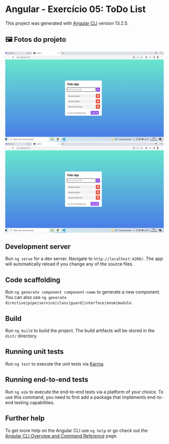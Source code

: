 # Angular - Exercício 05: ToDo List

This project was generated with [Angular CLI](https://github.com/angular/angular-cli) version 13.2.5.
## :framed_picture: Fotos do projeto

 ![foto](https://github.com/giovaner10/templete_angular/blob/main/proj%205/Captura%20de%20tela%202022-03-15%20180111.png)
 ![foto1](https://github.com/giovaner10/templete_angular/blob/main/proj%205/Captura%20de%20tela%202022-03-15%20180111.png)   


## Development server

Run `ng serve` for a dev server. Navigate to `http://localhost:4200/`. The app will automatically reload if you change any of the source files.

## Code scaffolding

Run `ng generate component component-name` to generate a new component. You can also use `ng generate directive|pipe|service|class|guard|interface|enum|module`.

## Build

Run `ng build` to build the project. The build artifacts will be stored in the `dist/` directory.

## Running unit tests

Run `ng test` to execute the unit tests via [Karma](https://karma-runner.github.io).

## Running end-to-end tests

Run `ng e2e` to execute the end-to-end tests via a platform of your choice. To use this command, you need to first add a package that implements end-to-end testing capabilities.

## Further help

To get more help on the Angular CLI use `ng help` or go check out the [Angular CLI Overview and Command Reference](https://angular.io/cli) page.
